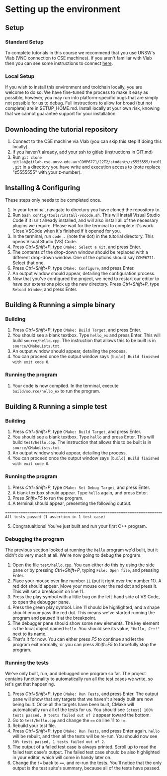 # Setting up the environment

## Setup

### Standard Setup

To complete tutorials in this course we recommend that you use UNSW's Vlab (VNC connection to CSE machines). If you aren't familiar with Vlab then you can see some instructions to connect [here](https://cgi.cse.unsw.edu.au/~cs1511/21T1/home_computing/vlab.html).

### Local Setup

If you wish to install this environment and toolchain locally, you are welcome to do so. We have fine-tuned the process to make it easy as possible, however, you may run into platform-specific bugs that are simply not possible for us to debug. Full instructions to allow for broad (but not complete) are in SETUP_HOME.md. Install locally at your own risk, knowing that we cannot guarantee support for your installation.

## Downloading the tutorial repository

1. Connect to the CSE machine via Vlab (you can skip this step if doing this locally).
2. If you haven't already, add your ssh to gitlab (instructions in GIT.md)
3. Run `git clone gitlab@gitlab.cse.unsw.edu.au:COMP6771/22T2/students/z5555555/tut01.git` in a directory you have write and execution access to (note replace "z5555555" with your z-number).

## Installing & Configuring

These steps only needs to be completed once.

1. In your terminal, navigate to directory you have cloned the repository to.
2. Run `bash config/tools/install-vscode.sh`. This will install Visual Studio Code if it isn't already installed, and will also install all of the necessary plugins we require. Please wait for the terminal to complete it's work. Close VSCode when it's finished if it opened for you.
3. In the terminal, run `code .` (note the dot) in the tutorial directory. This opens Visual Studio (VS) Code.
4. Press _Ctrl+Shift+P_, type `CMake: Select a Kit`, and press Enter.
5. The contents of the drop-down window should be replaced with a different drop-down window.
   One of the options should say `COMP6771`. Select that one.
6. Press _Ctrl+Shift+P_, type `CMake: Configure`, and press Enter.
7. An output window should appear, detailing the configuration process.
8. Now that you've configured the project, we need to restart our editor to have our extensions pick up the new directory. Press _Ctrl+Shift+P_, type `Reload Window`, and press Enter.

## Building & Running a simple binary

### Building

1. Press _Ctrl+Shift+P_, type `CMake: Build Target`, and press Enter.
2. You should see a blank textbox. Type `hello_ex` and press Enter. This will build `source/hello.cpp`. The instruction that allows this to be built is in `source/CMakeLists.txt`.
3. An output window should appear, detailing the process.
4. You can proceed once the output window says `[build] Build finished with exit code 0`.

### Running the program

1. Your code is now compiled. In the terminal, execute `build/source/hello_ex` to run the program.

## Building & Running a simple test
### Building

1. Press _Ctrl+Shift+P_, type `CMake: Build Target`, and press Enter.
2. You should see a blank textbox. Type `hello` and press Enter. This will build `test/hello.cpp`. The instruction that allows this to be built is in `source/CMakeLists.txt`.
3. An output window should appear, detailing the process.
4. You can proceed once the output window says `[build] Build finished with exit code 0`.

### Running the program

1. Press _Ctrl+Shift+P_, type `CMake: Set Debug Target`, and press Enter.
2. A blank textbox should appear. Type `hello` again, and press Enter.
3. Press _Shift+F5_ to run the program.
4. A terminal should appear, presenting the following output.

```shell
===============================================================================
All tests passed (1 assertion in 1 test case)

```

5. Congratualtions! You've just built and run your first C++ program.

### Debugging the program

The previous section looked at running the `hello` program we'd built, but it didn't do very much at
all. We're now going to debug the program.

1. Open the file `test/hello.cpp`. You can either do this by using the side
   pane or by pressing _Ctrl+Shift+P_, typing `File: Open file`, and pressing Enter.
2. Place your mouse over line number `11` (put it right over the number 11). A red dot should appear. Move your mouse over the red dot
   and press it. This will set a breakpoint on line 11.
3. Press the play symbol with a little bug on the left-hand side of VS Code, to open the debugger
   pane.
4. Press the green play symbol. Line 11 should be highlighted, and a shape should encompass the red
   dot. This means we've started running the program and paused it at the breakpoint.
5. The debugger pane should show some new elements. The key element is the local object named
   `hello`. You should see its value, `"Hello, C++!"` next to its name.
6. That's it for now. You can either press _F5_ to continue and let the program exit normally, or
   you can press _Shift+F5_ to forcefully stop the program.

### Running the tests

We've only built, run, and debugged one program so far. The project contains functionality to
automatically run all the test cases we write, so let's get that happening.

1. Press _Ctrl+Shift+P_, type `CMake: Run Tests`, and press Enter. The output pane will show that
   any targets that we haven't already built are now being built. Once all the targets have been
   built, CMake will automatically run all of the tests for us. You should see
   `[ctest] 100% tests passed, 0 tests failed out of 2` appear toward the bottom.
2. Go to `test/hello.cpp` and change the `==` on line 11 to `!=`.
3. Rebuild your test file.
4. Press _Ctrl+Shift+P_, type `CMake: Run Tests`, and press Enter again. `hello` will be rebuilt,
   and then all the tests will be re-run. You should now see
   `50% tests passed, 1 tests failed out of 2`.
5. The output of a failed test case is always printed. Scroll up to read the failed test case's
   output. The failed test case should be also highlighted in your editor, which will come in handy
   later on.
6. Change the `!=` back to `==`, and re-run the tests. You'll notice that the only output is the
   test suite's summary, because all of the tests have passed.
